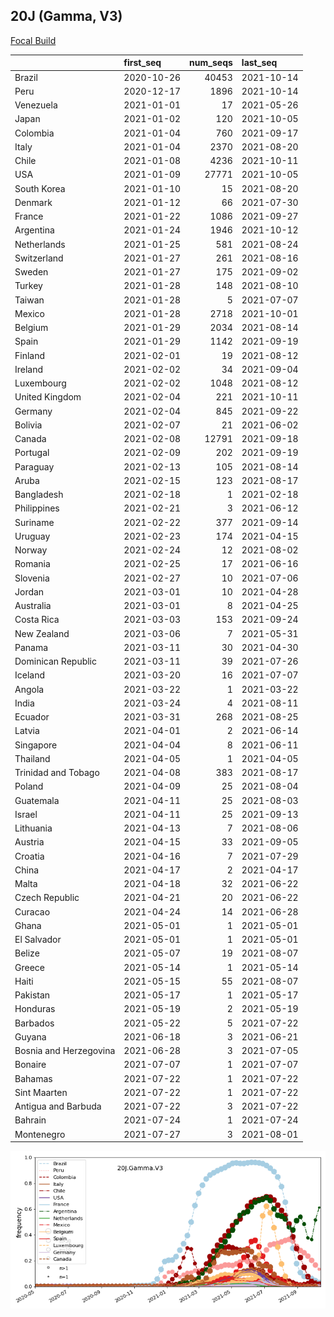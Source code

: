 

## 20J (Gamma, V3)
[Focal Build](https://nextstrain.org/groups/neherlab/ncov/20J.Gamma.V3)

|                        | first_seq   |   num_seqs | last_seq   |
|:-----------------------|:------------|-----------:|:-----------|
| Brazil                 | 2020-10-26  |      40453 | 2021-10-14 |
| Peru                   | 2020-12-17  |       1896 | 2021-10-14 |
| Venezuela              | 2021-01-01  |         17 | 2021-05-26 |
| Japan                  | 2021-01-02  |        120 | 2021-10-05 |
| Colombia               | 2021-01-04  |        760 | 2021-09-17 |
| Italy                  | 2021-01-04  |       2370 | 2021-08-20 |
| Chile                  | 2021-01-08  |       4236 | 2021-10-11 |
| USA                    | 2021-01-09  |      27771 | 2021-10-05 |
| South Korea            | 2021-01-10  |         15 | 2021-08-20 |
| Denmark                | 2021-01-12  |         66 | 2021-07-30 |
| France                 | 2021-01-22  |       1086 | 2021-09-27 |
| Argentina              | 2021-01-24  |       1946 | 2021-10-12 |
| Netherlands            | 2021-01-25  |        581 | 2021-08-24 |
| Switzerland            | 2021-01-27  |        261 | 2021-08-16 |
| Sweden                 | 2021-01-27  |        175 | 2021-09-02 |
| Turkey                 | 2021-01-28  |        148 | 2021-08-10 |
| Taiwan                 | 2021-01-28  |          5 | 2021-07-07 |
| Mexico                 | 2021-01-28  |       2718 | 2021-10-01 |
| Belgium                | 2021-01-29  |       2034 | 2021-08-14 |
| Spain                  | 2021-01-29  |       1142 | 2021-09-19 |
| Finland                | 2021-02-01  |         19 | 2021-08-12 |
| Ireland                | 2021-02-02  |         34 | 2021-09-04 |
| Luxembourg             | 2021-02-02  |       1048 | 2021-08-12 |
| United Kingdom         | 2021-02-04  |        221 | 2021-10-11 |
| Germany                | 2021-02-04  |        845 | 2021-09-22 |
| Bolivia                | 2021-02-07  |         21 | 2021-06-02 |
| Canada                 | 2021-02-08  |      12791 | 2021-09-18 |
| Portugal               | 2021-02-09  |        202 | 2021-09-19 |
| Paraguay               | 2021-02-13  |        105 | 2021-08-14 |
| Aruba                  | 2021-02-15  |        123 | 2021-08-17 |
| Bangladesh             | 2021-02-18  |          1 | 2021-02-18 |
| Philippines            | 2021-02-21  |          3 | 2021-06-12 |
| Suriname               | 2021-02-22  |        377 | 2021-09-14 |
| Uruguay                | 2021-02-23  |        174 | 2021-04-15 |
| Norway                 | 2021-02-24  |         12 | 2021-08-02 |
| Romania                | 2021-02-25  |         17 | 2021-06-16 |
| Slovenia               | 2021-02-27  |         10 | 2021-07-06 |
| Jordan                 | 2021-03-01  |         10 | 2021-04-28 |
| Australia              | 2021-03-01  |          8 | 2021-04-25 |
| Costa Rica             | 2021-03-03  |        153 | 2021-09-24 |
| New Zealand            | 2021-03-06  |          7 | 2021-05-31 |
| Panama                 | 2021-03-11  |         30 | 2021-04-30 |
| Dominican Republic     | 2021-03-11  |         39 | 2021-07-26 |
| Iceland                | 2021-03-20  |         16 | 2021-07-07 |
| Angola                 | 2021-03-22  |          1 | 2021-03-22 |
| India                  | 2021-03-24  |          4 | 2021-08-11 |
| Ecuador                | 2021-03-31  |        268 | 2021-08-25 |
| Latvia                 | 2021-04-01  |          2 | 2021-06-14 |
| Singapore              | 2021-04-04  |          8 | 2021-06-11 |
| Thailand               | 2021-04-05  |          1 | 2021-04-05 |
| Trinidad and Tobago    | 2021-04-08  |        383 | 2021-08-17 |
| Poland                 | 2021-04-09  |         25 | 2021-08-04 |
| Guatemala              | 2021-04-11  |         25 | 2021-08-03 |
| Israel                 | 2021-04-11  |         25 | 2021-09-13 |
| Lithuania              | 2021-04-13  |          7 | 2021-08-06 |
| Austria                | 2021-04-15  |         33 | 2021-09-05 |
| Croatia                | 2021-04-16  |          7 | 2021-07-29 |
| China                  | 2021-04-17  |          2 | 2021-04-17 |
| Malta                  | 2021-04-18  |         32 | 2021-06-22 |
| Czech Republic         | 2021-04-21  |         20 | 2021-06-22 |
| Curacao                | 2021-04-24  |         14 | 2021-06-28 |
| Ghana                  | 2021-05-01  |          1 | 2021-05-01 |
| El Salvador            | 2021-05-01  |          1 | 2021-05-01 |
| Belize                 | 2021-05-07  |         19 | 2021-08-07 |
| Greece                 | 2021-05-14  |          1 | 2021-05-14 |
| Haiti                  | 2021-05-15  |         55 | 2021-08-07 |
| Pakistan               | 2021-05-17  |          1 | 2021-05-17 |
| Honduras               | 2021-05-19  |          2 | 2021-05-19 |
| Barbados               | 2021-05-22  |          5 | 2021-07-22 |
| Guyana                 | 2021-06-18  |          3 | 2021-06-21 |
| Bosnia and Herzegovina | 2021-06-28  |          3 | 2021-07-05 |
| Bonaire                | 2021-07-07  |          1 | 2021-07-07 |
| Bahamas                | 2021-07-22  |          1 | 2021-07-22 |
| Sint Maarten           | 2021-07-22  |          1 | 2021-07-22 |
| Antigua and Barbuda    | 2021-07-22  |          3 | 2021-07-22 |
| Bahrain                | 2021-07-24  |          1 | 2021-07-24 |
| Montenegro             | 2021-07-27  |          3 | 2021-08-01 |

![Overall trends 20J.Gamma.V3](/overall_trends_figures/overall_trends_20J.Gamma.V3.png)